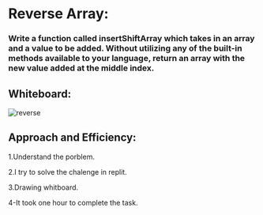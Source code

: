 
# Reverse Array:
### Write a function called insertShiftArray which takes in an array and a value to be added. Without utilizing any of the built-in methods available to your language, return an array with the new value added at the middle index.




## Whiteboard:

![reverse](array-insert-shift.jpg.PNG)



## Approach and Efficiency:

1.Understand the porblem.

2.I try to solve the chalenge in replit.

3.Drawing whitboard.

4-It took one hour to complete the task.